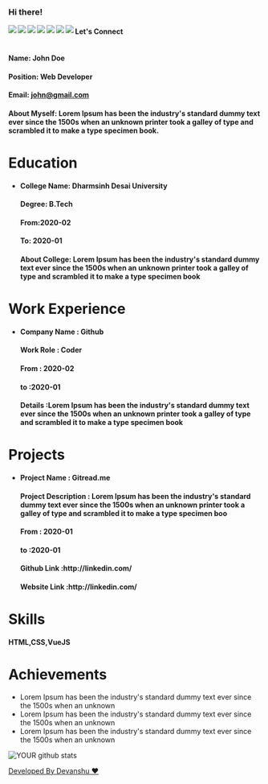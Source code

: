 
### Hi there!


<a href=https://www.facebook.com/> <img align="left" src="https://img.icons8.com/color/48/000000/facebook-new.png"></img></a>


<a href=http://linkedin.com/ > <img align="left" src="https://img.icons8.com/color/48/000000/linkedin.png"></img></a>


<a href=https://twitter.com/ > <img align="left" src="https://img.icons8.com/color/48/000000/twitter.png"></img></a>


<a href=https://github.com/ > <img align="left" src="https://img.icons8.com/color/48/000000/github--v1.png"></img></a>


<a href=https://www.instagram.com/ > <img align="left" src="https://img.icons8.com/color/48/000000/instagram-new.png"></img></a>


<a href=https://medium.com/ > <img align="left" src="https://img.icons8.com/color/48/000000/medium-monogram.png"></img></a>


<a href=Anything > <img align="left" src="https://img.icons8.com/color/48/000000/shrug-emoticon.png"></img></a>

#### Let's Connect<br>

#### <br>Name: John Doe

#### Position: Web Developer

#### Email: john@gmail.com

#### <h4>About Myself: Lorem Ipsum has been the industry's standard dummy text ever since the 1500s when an unknown printer took a galley of type and scrambled it to make a type specimen book.</h4>

# Education


 - <h4>College Name: Dharmsinh Desai University</h4>
    
    <h4>Degree: B.Tech</h4>
    
    <h4>From:2020-02</h4>
    
    <h4>To: 2020-01</h4>
    
    <h4>About College: Lorem Ipsum has been the industry's standard dummy text ever since the 1500s when an unknown printer took a galley of type and scrambled it to make a type specimen book</h4>

# Work Experience

<ul>
<li><h4> Company Name : Github </h4> 
  <h4> Work Role : Coder</h4> 
  <h4> From : 2020-02 </h4> 
  <h4> to :2020-01 </h4> 
  <h4> Details :Lorem Ipsum has been the industry's standard dummy text ever since the 1500s when an unknown printer took a galley of type and scrambled it to make a type specimen book </h4> 
</li></ul>

# Projects

<ul>
<li> <h4>Project Name : Gitread.me</h4> 
<h4> Project Description : Lorem Ipsum has been the industry's standard dummy text ever since the 1500s when an unknown printer took a galley of type and scrambled it to make a type specimen boo</h4> 
<h4>  From : 2020-01</h4> 
 <h4>  to :2020-01</h4> 
<h4>  Github Link :http://linkedin.com/</h4> 
<h4>  Website Link :http://linkedin.com/</h4> 
 </li></ul>

# Skills

<h4>HTML,CSS,VueJS</h4>

# Achievements

<ul><li>Lorem Ipsum has been the industry's standard dummy text ever since the 1500s when an unknown</li> <li>Lorem Ipsum has been the industry's standard dummy text ever since the 1500s when an unknown</li> <li>Lorem Ipsum has been the industry's standard dummy text ever since the 1500s when an unknown</li></ul>


![YOUR github stats](https://github-readme-stats.vercel.app/api?username=DevanshuBrahmbhatt)

[Developed By Devanshu ♥️](gitread.md)
